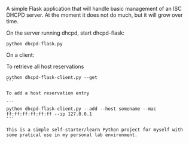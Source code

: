 A simple Flask application that will handle basic management of an ISC DHCPD server. At the moment it does not do much, but it will grow over time.

On the server running dhcpd, start dhcpd-flask:

```
python dhcpd-flask.py
```

On a client:

To retrieve all host reservations

````
python dhcpd-flask-client.py --get
```

To add a host reservation entry

```
python dhcpd-flask-client.py --add --host somename --mac ff:ff:ff:ff:ff:ff --ip 127.0.0.1
```

This is a simple self-starter/learn Python project for myself with some pratical use in my personal lab environment.
